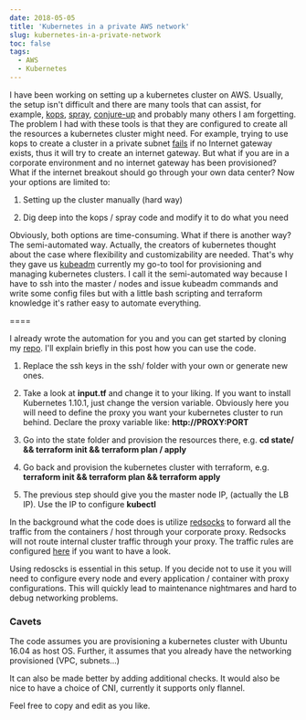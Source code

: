 ```yaml
---
date: 2018-05-05
title: 'Kubernetes in a private AWS network'
slug: kubernetes-in-a-private-network
toc: false
tags:
  - AWS
  - Kubernetes
---
```



I have been working on setting up a kubernetes cluster on AWS. Usually, the setup isn't difficult and there are many tools that can assist, for example, [kops](https://github.com/kubernetes/kops), [spray](https://github.com/kubernetes-incubator/kubespray), [conjure-up](https://github.com/kubernetes/kops) and probably many others I am forgetting. The problem I had with these tools is that they are configured to create all the resources a kubernetes cluster might need. For example, trying to use kops to create a cluster in a private subnet [fails](https://github.com/kubernetes/kops/issues/780) if no Internet gateway exists, thus it will try to create an internet gateway. But what if you are in a corporate environment and no internet gateway has been provisioned? What if the internet breakout should go through your own data center? Now your options are limited to:


1. Setting up the cluster manually (hard way)

2. Dig deep into the kops / spray code and modify it to do what you need 


Obviously, both options are time-consuming. What if there is another way? The semi-automated way. Actually, the creators of kubernetes thought about the case where flexibility and customizability are needed. That's why they gave us [kubeadm](https://kubernetes.io/docs/setup/independent/create-cluster-kubeadm/) currently my go-to tool for provisioning and managing kubernetes clusters. I call it the semi-automated way because I have to ssh into the master / nodes and issue kubeadm commands and write some config files but with a little bash scripting and terraform knowledge it's rather easy to automate everything.

====


I already wrote the automation for you and you can get started by cloning my [repo](https://github.com/donchev7/kubernetes-private-aws). I'll explain briefly in this post how you can use the code.

1. Replace the ssh keys in the ssh/ folder with your own or generate new ones.

2. Take a look at **input.tf** and change it to your liking. If you want to install Kubernetes 1.10.1, just change the version variable. Obviously here you will need to define the proxy you want your kubernetes cluster to run behind. Declare the proxy variable like: **http://PROXY:PORT**

3. Go into the state folder and provision the resources there, e.g. **cd state/ && terraform init && terraform plan / apply**

4. Go back and provision the kubernetes cluster with terraform, e.g. **terraform init && terraform plan && terraform apply**

5. The previous step should give you the master node IP, (actually the LB IP). Use the IP to configure **kubectl**


In the background what the code does is utilize [redsocks](https://github.com/darkk/redsocks) to forward all the traffic from the containers / host through your corporate proxy. Redsocks will not route internal cluster traffic through your proxy. The traffic rules are configured [here](https://github.com/donchev7/kubernetes-private-aws/blob/master/scripts/install-redsocks.sh) if you want to have a look.


Using redoscks is essential in this setup. If you decide not to use it you will need to configure every node and every application / container with proxy configurations. This will quickly lead to maintenance nightmares and hard to debug networking problems.


### Cavets

The code assumes you are provisioning a kubernetes cluster with Ubuntu 16.04 as host OS. Further, it assumes that you already have the networking provisioned (VPC, subnets...)

It can also be made better by adding additional checks. It would also be nice to have a choice of CNI, currently it supports only flannel.

Feel free to copy and edit as you like.


